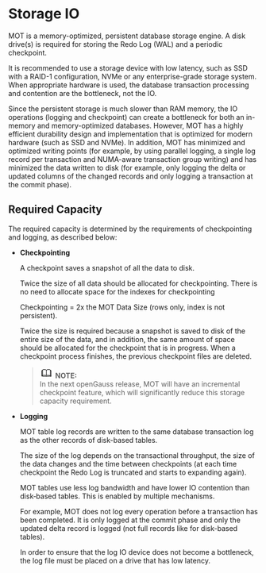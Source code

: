 # Storage IO<a name="EN-US_TOPIC_0260488192"></a>

MOT is a memory-optimized, persistent database storage engine. A disk drive\(s\) is required for storing the Redo Log \(WAL\) and a periodic checkpoint.

It is recommended to use a storage device with low latency, such as SSD with a RAID-1 configuration, NVMe or any enterprise-grade storage system. When appropriate hardware is used, the database transaction processing and contention are the bottleneck, not the IO.

Since the persistent storage is much slower than RAM memory, the IO operations \(logging and checkpoint\) can create a bottleneck for both an in-memory and memory-optimized databases. However, MOT has a highly efficient durability design and implementation that is optimized for modern hardware \(such as SSD and NVMe\). In addition, MOT has minimized and optimized writing points \(for example, by using parallel logging, a single log record per transaction and NUMA-aware transaction group writing\) and has minimized the data written to disk \(for example, only logging the delta or updated columns of the changed records and only logging a transaction at the commit phase\).

## Required Capacity<a name="section1387812241490"></a>

The required capacity is determined by the requirements of checkpointing and logging, as described below:

-   **Checkpointing**

    A checkpoint saves a snapshot of all the data to disk.

    Twice the size of all data should be allocated for checkpointing. There is no need to allocate space for the indexes for checkpointing

    Checkpointing = 2x the MOT Data Size \(rows only, index is not persistent\).

    Twice the size is required because a snapshot is saved to disk of the entire size of the data, and in addition, the same amount of space should be allocated for the checkpoint that is in progress. When a checkpoint process finishes, the previous checkpoint files are deleted.

    >![](public_sys-resources/icon-note.gif) **NOTE:**   
    >In the next openGauss release, MOT will have an incremental checkpoint feature, which will significantly reduce this storage capacity requirement.  


-   **Logging**

    MOT table log records are written to the same database transaction log as the other records of disk-based tables.

    The size of the log depends on the transactional throughput, the size of the data changes and the time between checkpoints \(at each time checkpoint the Redo Log is truncated and starts to expanding again\).

    MOT tables use less log bandwidth and have lower IO contention than disk‑based tables. This is enabled by multiple mechanisms.

    For example, MOT does not log every operation before a transaction has been completed. It is only logged at the commit phase and only the updated delta record is logged \(not full records like for disk-based tables\).

    In order to ensure that the log IO device does not become a bottleneck, the log file must be placed on a drive that has low latency.


